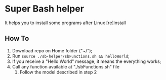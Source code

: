 # Super Bash helper
It helps you to install some programs after Linux [re]install

## How To
1. Download repo on Home folder ("~/");
2. Run  `source ./sb-helper/sbFunctions.sh && helloWorld`;
3. If you receive a "Hello World" message, it means the everything works;
4. Call any function available at "./sbFunctions.sh" file
   1. Follow the model described in step 2
